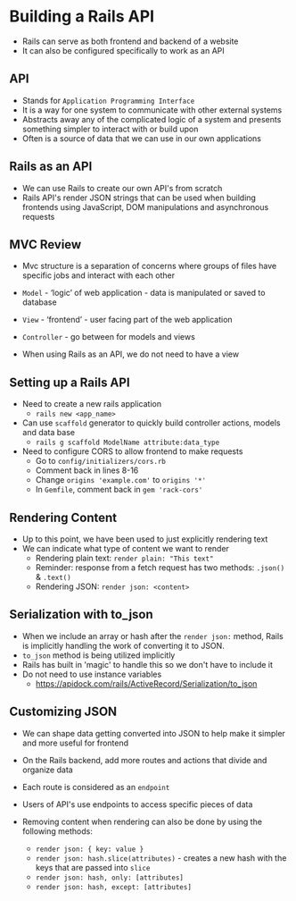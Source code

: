 # Building a Rails API

* Rails can serve as both frontend and backend of a website
* It can also be configured specifically to work as an API

## API

* Stands for `Application Programming Interface`
* It is a way for one system to communicate with other external systems
* Abstracts away any of the complicated logic of a system and presents something simpler to interact with or build upon
* Often is a source of data that we can use in our own applications

## Rails as an API

* We can use Rails to create our own API's from scratch
* Rails API's render JSON strings that can be used when building frontends using JavaScript, DOM manipulations and asynchronous requests

## MVC Review

* Mvc structure is a separation of concerns where groups of files have specific jobs and interact with each other
* `Model` - ‘logic’ of web application - data is manipulated or saved to database
* `View` - ‘frontend’ - user facing part of the web application
* `Controller` - go between for models and views

* When using Rails as an API, we do not need to have a view

## Setting up a Rails API

* Need to create a new rails application
    * `rails new <app_name>`
* Can use `scaffold` generator to quickly build controller actions, models and data base
    * `rails g scaffold ModelName attribute:data_type`
* Need to configure CORS to allow frontend to make requests
    * Go to `config/initializers/cors.rb`
    * Comment back in lines 8-16
    * Change `origins 'example.com'` to `origins '*'`
    * In `Gemfile`, comment back in `gem 'rack-cors'`

## Rendering Content

* Up to this point, we have been used to just explicitly rendering text
* We can indicate what type of content we want to render
    * Rendering plain text: `render plain: "This text"`
    * Reminder: response from a fetch request has two methods: `.json()` & `.text()`
    * Rendering JSON: `render json: <content>`

## Serialization with to_json

* When we include an array or hash after the `render json:` method, Rails is implicitly handling the work of converting it to JSON.
* `to_json` method is being utilized implicitly
* Rails has built in 'magic' to handle this so we don't have to include it
* Do not need to use instance variables
    * <https://apidock.com/rails/ActiveRecord/Serialization/to_json>

## Customizing JSON

* We can shape data getting converted into JSON to help make it simpler and more useful for frontend
* On the Rails backend, add more routes and actions that divide and organize data
* Each route is considered as an `endpoint`
* Users of API's use endpoints to access specific pieces of data

* Removing content when rendering can also be done by using the following methods:
    * `render json: { key: value }`
    * `render json: hash.slice(attributes)` - creates a new hash with the keys that are passed into `slice`
    * `render json: hash, only: [attributes]`
    * `render json: hash, except: [attributes]`